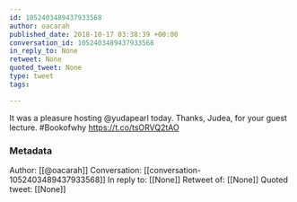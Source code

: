 ```yaml
---
id: 1052403489437933568
author: oacarah
published_date: 2018-10-17 03:38:39 +00:00
conversation_id: 1052403489437933568
in_reply_to: None
retweet: None
quoted_tweet: None
type: tweet
tags:

---
```


It was a pleasure hosting @yudapearl  today. Thanks, Judea, for your guest lecture. #Bookofwhy https://t.co/tsORVQ2tAO

### Metadata

Author: [[@oacarah]]
Conversation: [[conversation-1052403489437933568]]
In reply to: [[None]]
Retweet of: [[None]]
Quoted tweet: [[None]]
